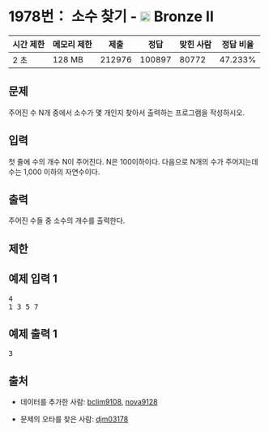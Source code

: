 # 1978번： 소수 찾기 - <img src="https://static.solved.ac/tier_small/4.svg" style="height:20px" /> Bronze II



| 시간 제한 | 메모리 제한 | 제출 | 정답 | 맞힌 사람 | 정답 비율 |
| --- | --- | --- | --- | --- | --- |
| 2 초 | 128 MB | 212976 | 100897 | 80772 | 47.233% |
## 문제

주어진 수 N개 중에서 소수가 몇 개인지 찾아서 출력하는 프로그램을 작성하시오.

## 입력

첫 줄에 수의 개수 N이 주어진다. N은 100이하이다. 다음으로 N개의 수가 주어지는데 수는 1,000 이하의 자연수이다.

## 출력

주어진 수들 중 소수의 개수를 출력한다.

## 제한

## 예제 입력 1

<pre>4
1 3 5 7
</pre>
## 예제 출력 1

<pre>3
</pre>
## 출처

- 데이터를 추가한 사람: [bclim9108](/user/bclim9108), [nova9128](/user/nova9128)

- 문제의 오타를 찾은 사람: [djm03178](/user/djm03178)